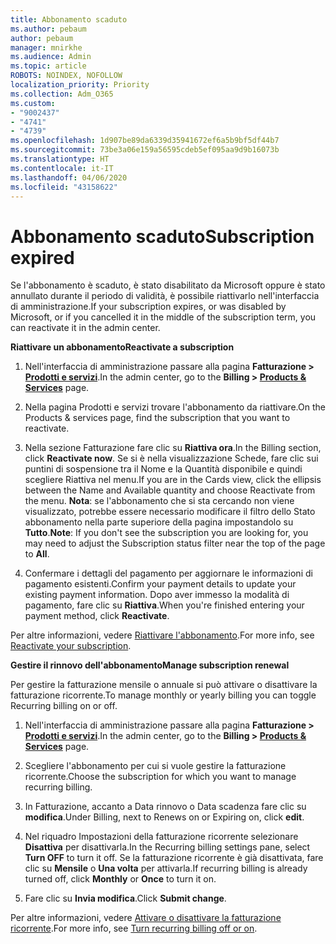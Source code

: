 ```yaml
---
title: Abbonamento scaduto
ms.author: pebaum
author: pebaum
manager: mnirkhe
ms.audience: Admin
ms.topic: article
ROBOTS: NOINDEX, NOFOLLOW
localization_priority: Priority
ms.collection: Adm_O365
ms.custom:
- "9002437"
- "4741"
- "4739"
ms.openlocfilehash: 1d907be89da6339d35941672ef6a5b9bf5df44b7
ms.sourcegitcommit: 73be3a06e159a56595cdeb5ef095aa9d9b16073b
ms.translationtype: HT
ms.contentlocale: it-IT
ms.lasthandoff: 04/06/2020
ms.locfileid: "43158622"
---
```

# <a name="subscription-expired"></a><span data-ttu-id="e2467-102">Abbonamento scaduto</span><span class="sxs-lookup"><span data-stu-id="e2467-102">Subscription expired</span></span>

<span data-ttu-id="e2467-103">Se l'abbonamento è scaduto, è stato disabilitato da Microsoft oppure è stato annullato durante il periodo di validità, è possibile riattivarlo nell'interfaccia di amministrazione.</span><span class="sxs-lookup"><span data-stu-id="e2467-103">If your subscription expires, or was disabled by Microsoft, or if you cancelled it in the middle of the subscription term, you can reactivate it in the admin center.</span></span>

<span data-ttu-id="e2467-104">**Riattivare un abbonamento**</span><span class="sxs-lookup"><span data-stu-id="e2467-104">**Reactivate a subscription**</span></span>

1. <span data-ttu-id="e2467-105">Nell'interfaccia di amministrazione passare alla pagina **Fatturazione > [Prodotti e servizi](https://go.microsoft.com/fwlink/p/?linkid=842054)**.</span><span class="sxs-lookup"><span data-stu-id="e2467-105">In the admin center, go to the **Billing > [Products & Services](https://go.microsoft.com/fwlink/p/?linkid=842054)** page.</span></span>

2. <span data-ttu-id="e2467-106">Nella pagina Prodotti e servizi trovare l'abbonamento da riattivare.</span><span class="sxs-lookup"><span data-stu-id="e2467-106">On the Products & services page, find the subscription that you want to reactivate.</span></span>

3. <span data-ttu-id="e2467-107">Nella sezione Fatturazione fare clic su **Riattiva ora**.</span><span class="sxs-lookup"><span data-stu-id="e2467-107">In the Billing section, click **Reactivate now**.</span></span>  <span data-ttu-id="e2467-108">Se si è nella visualizzazione Schede, fare clic sui puntini di sospensione tra il Nome e la Quantità disponibile e quindi scegliere Riattiva nel menu.</span><span class="sxs-lookup"><span data-stu-id="e2467-108">If you are in the Cards view, click the ellipsis between the Name and Available quantity and choose Reactivate from the menu.</span></span> <span data-ttu-id="e2467-109">**Nota**: se l'abbonamento che si sta cercando non viene visualizzato, potrebbe essere necessario modificare il filtro dello Stato abbonamento nella parte superiore della pagina impostandolo su **Tutto**.</span><span class="sxs-lookup"><span data-stu-id="e2467-109">**Note**: If you don't see the subscription you are looking for, you may need to adjust the Subscription status filter near the top of the page to **All**.</span></span>

4. <span data-ttu-id="e2467-110">Confermare i dettagli del pagamento per aggiornare le informazioni di pagamento esistenti.</span><span class="sxs-lookup"><span data-stu-id="e2467-110">Confirm your payment details to update your existing payment information.</span></span> <span data-ttu-id="e2467-111">Dopo aver immesso la modalità di pagamento, fare clic su **Riattiva**.</span><span class="sxs-lookup"><span data-stu-id="e2467-111">When you're finished entering your payment method, click **Reactivate**.</span></span>

<span data-ttu-id="e2467-112">Per altre informazioni, vedere [Riattivare l'abbonamento](https://docs.microsoft.com/office365/admin/subscriptions-and-billing/reactivate-your-subscription).</span><span class="sxs-lookup"><span data-stu-id="e2467-112">For more info, see [Reactivate your subscription](https://docs.microsoft.com/office365/admin/subscriptions-and-billing/reactivate-your-subscription).</span></span>

<span data-ttu-id="e2467-113">**Gestire il rinnovo dell'abbonamento**</span><span class="sxs-lookup"><span data-stu-id="e2467-113">**Manage subscription renewal**</span></span>

<span data-ttu-id="e2467-114">Per gestire la fatturazione mensile o annuale si può attivare o disattivare la fatturazione ricorrente.</span><span class="sxs-lookup"><span data-stu-id="e2467-114">To manage monthly or yearly billing you can toggle Recurring billing on or off.</span></span>

1. <span data-ttu-id="e2467-115">Nell'interfaccia di amministrazione passare alla pagina **Fatturazione > [Prodotti e servizi](https://go.microsoft.com/fwlink/p/?linkid=842054)**.</span><span class="sxs-lookup"><span data-stu-id="e2467-115">In the admin center, go to the **Billing > [Products & Services](https://go.microsoft.com/fwlink/p/?linkid=842054)** page.</span></span>

2. <span data-ttu-id="e2467-116">Scegliere l'abbonamento per cui si vuole gestire la fatturazione ricorrente.</span><span class="sxs-lookup"><span data-stu-id="e2467-116">Choose the subscription for which you want to manage recurring billing.</span></span> 

3. <span data-ttu-id="e2467-117">In Fatturazione, accanto a Data rinnovo o Data scadenza fare clic su **modifica**.</span><span class="sxs-lookup"><span data-stu-id="e2467-117">Under Billing, next to Renews on or Expiring on, click **edit**.</span></span>

4. <span data-ttu-id="e2467-118">Nel riquadro Impostazioni della fatturazione ricorrente selezionare **Disattiva** per disattivarla.</span><span class="sxs-lookup"><span data-stu-id="e2467-118">In the Recurring billing settings pane, select **Turn OFF** to turn it off.</span></span> <span data-ttu-id="e2467-119">Se la fatturazione ricorrente è già disattivata, fare clic su **Mensile** o **Una volta** per attivarla.</span><span class="sxs-lookup"><span data-stu-id="e2467-119">If recurring billing is already turned off, click **Monthly** or **Once** to turn it on.</span></span> 

5. <span data-ttu-id="e2467-120">Fare clic su **Invia modifica**.</span><span class="sxs-lookup"><span data-stu-id="e2467-120">Click **Submit change**.</span></span>

<span data-ttu-id="e2467-121">Per altre informazioni, vedere [Attivare o disattivare la fatturazione ricorrente](https://docs.microsoft.com/office365/admin/subscriptions-and-billing/renew-your-subscription#turn-recurring-billing-off-or-on).</span><span class="sxs-lookup"><span data-stu-id="e2467-121">For more info, see [Turn recurring billing off or on](https://docs.microsoft.com/office365/admin/subscriptions-and-billing/renew-your-subscription#turn-recurring-billing-off-or-on).</span></span>
